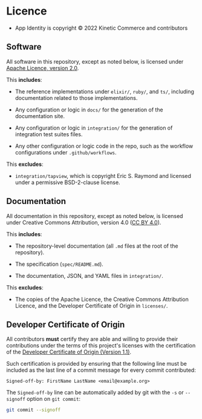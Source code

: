 # Licence

- App Identity is copyright © 2022 Kinetic Commerce and contributors

## Software

All software in this repository, except as noted below, is licensed under
[Apache Licence, version 2.0][apache-licence-20].

This **includes**:

- The reference implementations under `elixir/`, `ruby/`, and `ts/`, including
  documentation related to those implementations.

- Any configuration or logic in `docs/` for the generation of the documentation
  site.

- Any configuration or logic in `integration/` for the generation of integration
  test suites files.

- Any other configuration or logic code in the repo, such as the workflow
  configurations under `.github/workflows`.

This **excludes**:

- `integration/tapview`, which is copyright Eric S. Raymond and licensed under
  a permissive BSD-2-clause license.

## Documentation

All documentation in this repository, except as noted below, is licensed under
Creative Commons Attribution, version 4.0 ([CC BY 4.0][]).

This **includes**:

- The repository-level documentation (all `.md` files at the root of the
  repository).

- The specification (`spec/README.md`).

- The documentation, JSON, and YAML files in `integration/`.

This **excludes**:

- The copies of the Apache Licence, the Creative Commons Attribution Licence,
  and the Developer Certificate of Origin in `licenses/`.

## Developer Certificate of Origin

All contributors **must** certify they are able and willing to provide their
contributions under the terms of this project's licenses with the certification
of the [Developer Certificate of Origin (Version 1.1)][dco].

Such certification is provided by ensuring that the following line must be
included as the last line of a commit message for every commit contributed:

    Signed-off-by: FirstName LastName <email@example.org>

The `Signed-off-by` line can be automatically added by git with the `-s` or
`--signoff` option on `git commit`:

```sh
git commit --signoff
```

[apache-licence-20]: licences/APAHCE-2.0.txt
[mit]: licenses/MIT.txt
[cc by 4.0]: licenses/CC-BY-4.0.txt
[dco]: licenses/dco.txt
